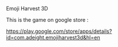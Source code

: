 Emoji Harvest 3D

This is the game on google store :

https://play.google.com/store/apps/details?id=com.adeight.emojiharvest3d&hl=en
